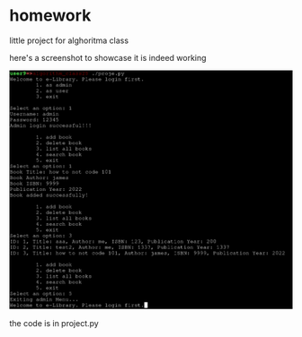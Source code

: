 # homework
little project for alghoritma class 

here's a screenshot to showcase it is indeed working

![working](https://github.com/4rsp/homework/blob/main/proje.png)

the code is in project.py
